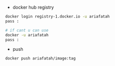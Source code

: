 - docker hub registry
```bash
docker login registry-1.docker.io -u ariafatah
pass :

# if cant u can use
docker -u ariafatah
pass :
```

- push
```
docker push ariafatah/image:tag
```